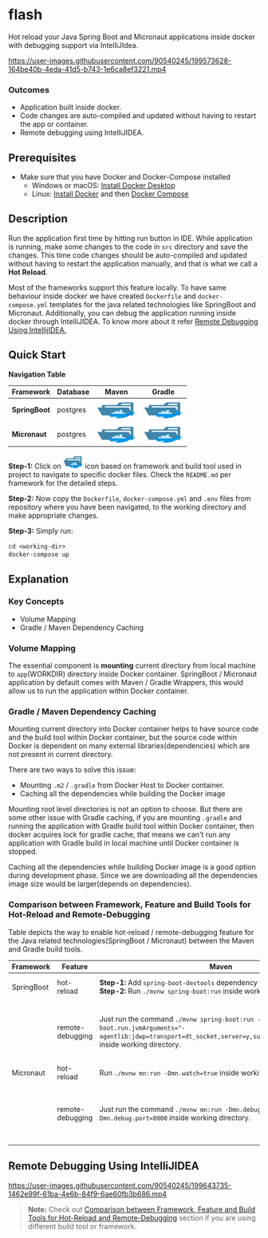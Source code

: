 # flash

Hot reload your Java Spring Boot and Micronaut applications inside docker with debugging support via
IntelliJIdea.

https://user-images.githubusercontent.com/90540245/199573628-164be40b-4eda-41d5-b743-1e6ca8ef3221.mp4

### Outcomes

- Application built inside docker.
- Code changes are auto-compiled and updated without having to restart the app or container.
- Remote debugging using IntelliJIDEA.

## Prerequisites

- Make sure that you have Docker and Docker-Compose installed
    - Windows or macOS: [Install Docker Desktop](https://www.docker.com/get-started/)
    - Linux: [Install Docker](https://www.docker.com/get-started/) and
      then [Docker Compose](https://github.com/docker/compose)

## Description

Run the application first time by hitting run button in IDE. While application is running, make some
changes to the code in `src` directory and save the changes. This time code changes
should be auto-compiled and updated without having to restart the application manually, and that is
what we call a __Hot Reload__.

Most of the frameworks support this feature locally. To have same behaviour inside
docker we have created `Dockerfile` and `docker-compose.yml` templates
for the java related technologies like SpringBoot and Micronaut. Additionally, you can debug the
application running inside docker through IntelliJIDEA. To know more about it
refer [Remote Debugging Using IntellijIDEA. ](https://github.com/one2nc/flash/blob/master/README.md#remote-debugging-using-intellijidea)

## Quick Start

__Navigation Table__

| Framework      | Database | Maven | Gradle |
|----------------|----------|------------------------------------------------------------------------------------------------|----------------------------------------------------------------------------------------------------------|
| __SpringBoot__ | postgres | [<img src="./resources/folder_type_docker.svg" alt="folder" width="80" height="40"/>](./spring-postgres) | [<img src="./resources/folder_type_docker.svg" alt="folder" width="80" height="40"/>](./spring-postgres) |
| __Micronaut__  | postgres | [<img src="./resources/folder_type_docker.svg" alt="folder" width="80" height="40"/>](./micronaut-postgres) | [<img src="./resources/folder_type_docker.svg" alt="folder" width="80" height="40"/>](./micronaut-postgres) |

__Step-1:__ Click
on <img src="./resources/folder_type_docker.svg" alt="folder" width="40" height="30"/> icon
based on framework and build tool used in project to navigate to specific docker files. Check
the `README.md` per framework for the detailed steps.

__Step-2:__ Now copy the `Dockerfile`, `docker-compose.yml` and `.env` files from repository where
you have been navigated, to the working directory and make appropriate changes.

__Step-3:__ Simply run:

```
cd <working-dir>
docker-compose up
```

## Explanation

### Key Concepts

- Volume Mapping
- Gradle / Maven Dependency Caching

### Volume Mapping

The essential component is __mounting__ current directory from local machine to `app`(WORKDIR)
directory
inside Docker container. SpringBoot / Micronaut application by default comes with Maven / Gradle
Wrappers, this would allow us to run the application within Docker container.

### Gradle / Maven Dependency Caching

Mounting current directory into Docker container helps to have source code and the
build tool within Docker container, but the source code within Docker is dependent on many external
libraries(dependencies) which are not present in current directory.

There are two ways to solve this issue:

- Mounting `.m2` / `.gradle` from Docker Host to Docker container.
- Caching all the dependencies while building the Docker image

Mounting root level directories is not an option to choose. But there are some other issue with
Gradle
caching, if you are mounting `.gradle` and running the application with Gradle build tool within
Docker container, then docker acquires lock for gradle cache, that means we
can't run any application with Gradle build in local machine until Docker container is stopped.

Caching all the dependencies while building Docker image is a good option during development phase.
Since we are downloading all the dependencies image size would be larger(depends on dependencies).

### Comparison between Framework, Feature and Build Tools for Hot-Reload and Remote-Debugging

Table depicts the way to enable hot-reload / remote-debugging feature for the Java related
technologies(SpringBoot / Micronaut) between the Maven and Gradle build tools.

| Framework | Feature          | Maven | Gradle |
|----------|------------------|-----------------------------------------------------------------------------------------------------------------------------------------------------------------------------|-------------------------------------------------------------------------------------------------------------------------------------------------------------------------------------------------------------------------|
| SpringBoot | hot-reload       | __Step-1:__ Add `spring-boot-devtools` dependency to `pom.xml`. </br> __Step-2:__ Run `./mvnw spring-boot:run` inside working directory.                                    | __Step-1:__ Add `org.springframework.boot:spring-boot-devtools` dependency to `build.gradle`. </br> __step-2__: Run `./gradlew bootRun` inside working directory.                                                       |
|          | remote-debugging | Just run the command `./mvnw spring-boot:run -Dspring-boot.run.jvmArguments="-agentlib:jdwp=transport=dt_socket,server=y,suspend=n,address=*:8000"` inside working directory. | __Step-1:__ Add task </br>`bootRun { jvmArgs=["-agentlib:jdwp=transport=dt_socket,server=y,suspend=n,address=*:8000"] }`</br> to `build.gradle`</br></br> __Step-2__: Run `./gradlew bootRun` inside working directory. |
|Micronaut| hot-reload       | Run `./mvnw mn:run -Dmn.watch=true` inside working directory                                                                                                                | Run `./gradlew run -t` inside working directory, Here `-t` enables continious build.                                                                                                                                    |
|          | remote-debugging | Just run the command `./mvnw mn:run -Dmn.debug -Dmn.debug.host=* -Dmn.debug.port=8000` inside working directory.                                                            | __Step-1:__ Add task </br>`run { jvmArgs=["-agentlib:jdwp=transport=dt_socket,server=y,suspend=n,address=*:8000"] }`</br> to `build.gradle`</br></br> __Step-2__: Run `./gradlew run -t` inside working directory.      

## Remote Debugging Using IntelliJIDEA

https://user-images.githubusercontent.com/90540245/199643735-1462e99f-61ba-4e6b-84f9-6ae60fb3b686.mp4

> __Note:__ Check
>out [Comparison between Framework, Feature and Build Tools for Hot-Reload and Remote-Debugging](https://github.com/one2nc/flash/tree/master#comparison-between-framework-feature-and-build-tools-for-hot-reload-and-remote-debugging)
> section
> if you are using different build tool or framework.
